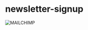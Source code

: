 # newsletter-signup

![MAILCHIMP](https://user-images.githubusercontent.com/54085516/86517107-72116a00-be26-11ea-9b01-23a5e5c68a74.gif)
